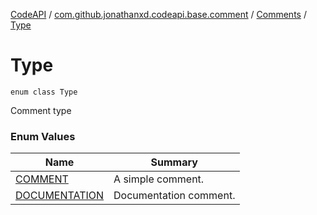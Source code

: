 [CodeAPI](../../../index.md) / [com.github.jonathanxd.codeapi.base.comment](../../index.md) / [Comments](../index.md) / [Type](.)

# Type

`enum class Type`

Comment type

### Enum Values

| Name | Summary |
|---|---|
| [COMMENT](-c-o-m-m-e-n-t.md) | A simple comment. |
| [DOCUMENTATION](-d-o-c-u-m-e-n-t-a-t-i-o-n.md) | Documentation comment. |
